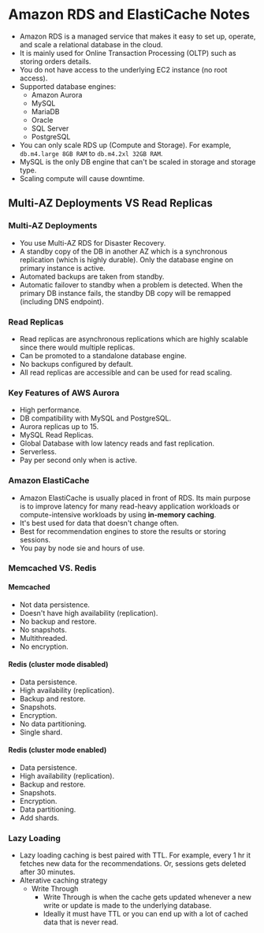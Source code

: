 # Amazon RDS and ElastiCache Notes

- Amazon RDS is a managed service that makes it easy to set up, operate, and scale a relational database in the cloud.
- It is mainly used for Online Transaction Processing (OLTP) such as storing orders details.
- You do not have access to the underlying EC2 instance (no root access).
- Supported database engines:
  - Amazon Aurora
  - MySQL
  - MariaDB
  - Oracle
  - SQL Server
  - PostgreSQL
- You can only scale RDS up (Compute and Storage). For example, `db.m4.large 8GB RAM` to `db.m4.2xl 32GB RAM`.
- MySQL is the only DB engine that can't be scaled in storage and storage type.
- Scaling compute will cause downtime.

## Multi-AZ Deployments VS Read Replicas

### Multi-AZ Deployments

- You use Multi-AZ RDS for Disaster Recovery.
- A standby copy of the DB in another AZ which is a synchronous replication (which is highly durable). Only the database engine on primary instance is active.
- Automated backups are taken from standby.
- Automatic failover to standby when a problem is detected. When the primary DB instance fails, the standby DB copy will be remapped (including DNS endpoint).

### Read Replicas

- Read replicas are asynchronous replications which are highly scalable since there would multiple replicas.
- Can be promoted to a standalone database engine.
- No backups configured by default.
- All read replicas are accessible and can be used for read scaling.

### Key Features of AWS Aurora

- High performance.
- DB compatibility with MySQL and PostgreSQL.
- Aurora replicas up to 15.
- MySQL Read Replicas.
- Global Database with low latency reads and fast replication.
- Serverless.
- Pay per second only when is active.

### Amazon ElastiCache

- Amazon ElastiCache is usually placed in front of RDS. Its main purpose is to improve latency for many read-heavy application workloads or compute-intensive workloads by using **in-memory caching**.
- It's best used for data that doesn't change often.
- Best for recommendation engines to store the results or storing sessions.
- You pay by node sie and hours of use.

### Memcached VS. Redis

#### Memcached

- Not data persistence.
- Doesn't have high availability (replication).
- No backup and restore.
- No snapshots.
- Multithreaded.
- No encryption.

#### Redis (cluster mode disabled)

- Data persistence.
- High availability (replication).
- Backup and restore.
- Snapshots.
- Encryption.
- No data partitioning.
- Single shard.

#### Redis (cluster mode enabled)

- Data persistence.
- High availability (replication).
- Backup and restore.
- Snapshots.
- Encryption.
- Data partitioning.
- Add shards.

### Lazy Loading

- Lazy loading caching is best paired with TTL. For example, every 1 hr it fetches new data for the recommendations. Or, sessions gets deleted after 30 minutes.
- Alterative caching strategy
  - Write Through
    - Write Through is when the cache gets updated whenever a new write or update is made to the underlying database.
    - Ideally it must have TTL or you can end up with a lot of cached data that is never read.
